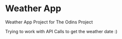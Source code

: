 # Weather App

Weather App Project for The Odins Project

Trying to work with API Calls to get the weather date :)
